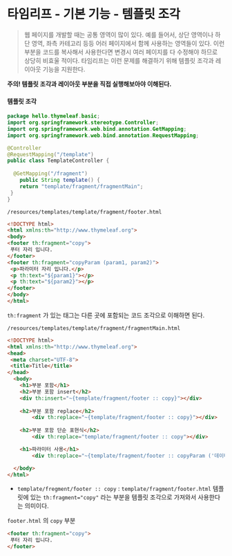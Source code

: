 # 타임리프 - 기본 기능 - 템플릿 조각

> 웹 페이지를 개발할 때는 공통 영역이 많이 있다. 예를 들어서, 상단 영역이나 하단 영역, 좌측 카테고리 등등 어러 페이지에서 함께 사용하는 영역들이 있다. 이런 부분을 코드를 복사해서 사용한다면 변경시 여러 페이지를 다 수정해야 하므로 상당히 비효울 적이다. 타임리프는 이런 문제를 해결하기 위해 템플릿 조각과 레이아웃 기능을 지원한다.



**주의! 템플릿 조각과 레이아웃 부분을 직접 실행해보아야 이해된다.**



#### 템플릿 조각

```java
package hello.thymeleaf.basic;
import org.springframework.stereotype.Controller;
import org.springframework.web.bind.annotation.GetMapping;
import org.springframework.web.bind.annotation.RequestMapping;

@Controller
@RequestMapping("/template")
public class TemplateController {
  
  @GetMapping("/fragment")
 	public String template() {
 	return "template/fragment/fragmentMain";
 }
}
```



`/resources/templates/template/fragment/footer.html`

```html
<!DOCTYPE html>
<html xmlns:th="http://www.thymeleaf.org">
<body>
<footer th:fragment="copy">
 푸터 자리 입니다.
</footer>
<footer th:fragment="copyParam (param1, param2)">
 <p>파라미터 자리 입니다.</p>
 <p th:text="${param1}"></p>
 <p th:text="${param2}"></p>
</footer>
</body>
</html>
```

`th:fragment` 가 있는 태그는 다른 곳에 포함되는 코드 조각으로 이해하면 된다.



`/resources/templates/template/fragment/fragmentMain.html`

```html
<!DOCTYPE html>
<html xmlns:th="http://www.thymeleaf.org">
<head>
 <meta charset="UTF-8">
 <title>Title</title>
</head>
  <body>
    <h1>부분 포함</h1>
    <h2>부분 포함 insert</h2>
    <div th:insert="~{template/fragment/footer :: copy}"></div>
    
    <h2>부분 포함 replace</h2>
		<div th:replace="~{template/fragment/footer :: copy}"></div>
		
    <h2>부분 포함 단순 표현식</h2>
		<div th:replace="template/fragment/footer :: copy"></div>

    <h1>파라미터 사용</h1>
		<div th:replace="~{template/fragment/footer :: copyParam ('데이터1', '데이터2')}"></div>

  </body>
</html>

```

* `template/fregment/footer :: copy` : `template/fragment/footer.html` 템플릿에 있는 `th:fragment="copy"` 라는 부분을 템플릿 조각으로 가져와서 사용한다는 의미이다.



`footer.html` 의 `copy` 부분

```html
<footer th:fragment="copy">
 푸터 자리 입니다.
</footer>
```

